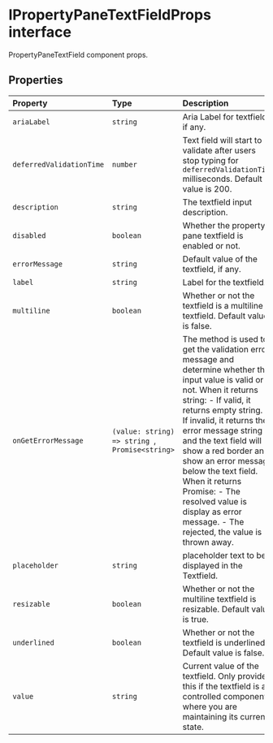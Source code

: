 # IPropertyPaneTextFieldProps interface







PropertyPaneTextField component props.




## Properties

| Property	   | Type	| Description|
|:-------------|:-------|:-----------|
|`ariaLabel`      | `string` | Aria Label for textfield, if any. |
|`deferredValidationTime`      | `number` | Text field will start to validate after users stop typing for `deferredValidationTime` milliseconds. Default value is 200. |
|`description`      | `string` | The textfield input description. |
|`disabled`      | `boolean` | Whether the property pane textfield is enabled or not. |
|`errorMessage`      | `string` | Default value of the textfield, if any. |
|`label`      | `string` | Label for the textfield. |
|`multiline`      | `boolean` | Whether or not the textfield is a multiline textfield. Default value is false. |
|`onGetErrorMessage`      | `(value: string) => string `,` Promise<string>` | The method is used to get the validation error message and determine whether the input value is valid or not. When it returns string: - If valid, it returns empty string. - If invalid, it returns the error message string and the text field will show a red border and show an error message below the text field. When it returns Promise<string>: - The resolved value is display as error message. - The rejected, the value is thrown away. |
|`placeholder`      | `string` | placeholder text to be displayed in the Textfield. |
|`resizable`      | `boolean` | Whether or not the multiline textfield is resizable. Default value is true. |
|`underlined`      | `boolean` | Whether or not the textfield is underlined. Default value is false. |
|`value`      | `string` | Current value of the textfield. Only provide this if the textfield is a controlled component where you are maintaining its current state. |






